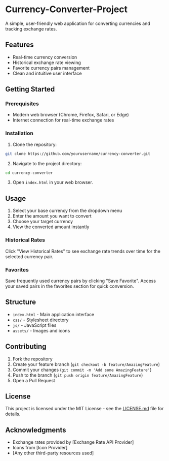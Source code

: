 # Currency-Converter-Project

A simple, user-friendly web application for converting currencies and tracking exchange rates.

## Features

- Real-time currency conversion
- Historical exchange rate viewing
- Favorite currency pairs management
- Clean and intuitive user interface

## Getting Started

### Prerequisites

- Modern web browser (Chrome, Firefox, Safari, or Edge)
- Internet connection for real-time exchange rates

### Installation

1. Clone the repository:
```bash
git clone https://github.com/yourusername/currency-converter.git
```

2. Navigate to the project directory:
```bash
cd currency-converter
```

3. Open `index.html` in your web browser.

## Usage

1. Select your base currency from the dropdown menu
2. Enter the amount you want to convert
3. Choose your target currency
4. View the converted amount instantly

### Historical Rates
Click "View Historical Rates" to see exchange rate trends over time for the selected currency pair.

### Favorites
Save frequently used currency pairs by clicking "Save Favorite". Access your saved pairs in the favorites section for quick conversion.

## Structure

- `index.html` - Main application interface
- `css/` - Stylesheet directory
- `js/` - JavaScript files
- `assets/` - Images and icons

## Contributing

1. Fork the repository
2. Create your feature branch (`git checkout -b feature/AmazingFeature`)
3. Commit your changes (`git commit -m 'Add some AmazingFeature'`)
4. Push to the branch (`git push origin feature/AmazingFeature`)
5. Open a Pull Request

## License

This project is licensed under the MIT License - see the [LICENSE.md](LICENSE.md) file for details.

## Acknowledgments

- Exchange rates provided by [Exchange Rate API Provider]
- Icons from [Icon Provider]
- [Any other third-party resources used]
